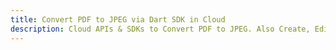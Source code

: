 ---title: Convert PDF to JPEG via Dart SDK in Clouddescription: Cloud APIs & SDKs to Convert PDF to JPEG. Also Create, Edit & Render Microsoft Word & OpenOffice documents in the Cloud.---